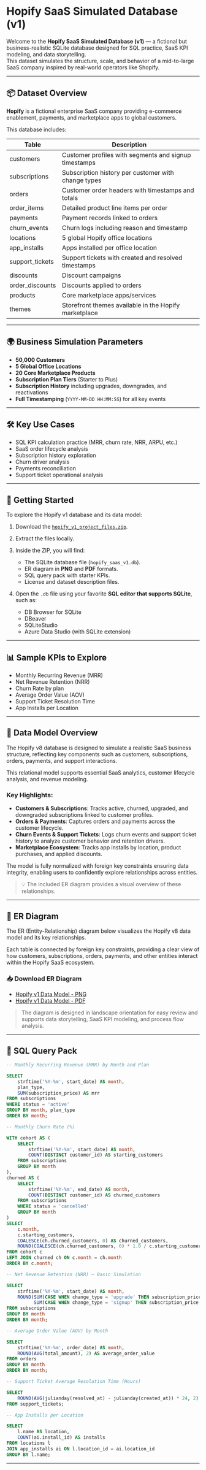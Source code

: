 # Hopify SaaS Simulated Database (v1)

Welcome to the **Hopify SaaS Simulated Database (v1)** — a fictional but business-realistic SQLite database designed for SQL practice, SaaS KPI modeling, and data storytelling.  
This dataset simulates the structure, scale, and behavior of a mid-to-large SaaS company inspired by real-world operators like Shopify.

---

## 📦 Dataset Overview

**Hopify** is a fictional enterprise SaaS company providing e-commerce enablement, payments, and marketplace apps to global customers.

This database includes:

| Table                 | Description                                             |
|-----------------------|---------------------------------------------------------|
| customers             | Customer profiles with segments and signup timestamps  |
| subscriptions         | Subscription history per customer with change types    |
| orders                | Customer order headers with timestamps and totals      |
| order_items           | Detailed product line items per order                  |
| payments              | Payment records linked to orders                       |
| churn_events          | Churn logs including reason and timestamp              |
| locations             | 5 global Hopify office locations                       |
| app_installs          | Apps installed per office location                     |
| support_tickets       | Support tickets with created and resolved timestamps   |
| discounts             | Discount campaigns                                     |
| order_discounts       | Discounts applied to orders                            |
| products              | Core marketplace apps/services                         |
| themes                | Storefront themes available in the Hopify marketplace  |

---

## 🌍 Business Simulation Parameters

- **50,000 Customers**
- **5 Global Office Locations**
- **20 Core Marketplace Products**
- **Subscription Plan Tiers** (Starter to Plus)
- **Subscription History** including upgrades, downgrades, and reactivations
- **Full Timestamping** (`YYYY-MM-DD HH:MM:SS`) for all key events

---

## 🛠 Key Use Cases

- SQL KPI calculation practice (MRR, churn rate, NRR, ARPU, etc.)
- SaaS order lifecycle analysis
- Subscription history exploration
- Churn driver analysis
- Payments reconciliation
- Support ticket operational analysis

---

## 🚀 Getting Started

To explore the Hopify v1 database and its data model:

1. Download the [`hopify_v1_project_files.zip`](https://github.com/jherman9987/hopify_db_v1/blob/main/hopify_saas_dataset.zip).
2. Extract the files locally.
3. Inside the ZIP, you will find:
   - The SQLite database file (`hopify_saas_v1.db`).
   - ER diagram in **PNG** and **PDF** formats.
   - SQL query pack with starter KPIs.
   - License and dataset description files.

4. Open the `.db` file using your favorite **SQL editor that supports SQLite**, such as:
   - DB Browser for SQLite
   - DBeaver
   - SQLiteStudio
   - Azure Data Studio (with SQLite extension)

---

## 📊 Sample KPIs to Explore

- Monthly Recurring Revenue (MRR)
- Net Revenue Retention (NRR)
- Churn Rate by plan
- Average Order Value (AOV)
- Support Ticket Resolution Time
- App Installs per Location

---
## 🔗 Data Model Overview

The Hopify v8 database is designed to simulate a realistic SaaS business structure, reflecting key components such as customers, subscriptions, orders, payments, and support interactions.

This relational model supports essential SaaS analytics, customer lifecycle analysis, and revenue modeling.

### Key Highlights:
- **Customers & Subscriptions**: Tracks active, churned, upgraded, and downgraded subscriptions linked to customer profiles.
- **Orders & Payments**: Captures orders and payments across the customer lifecycle.
- **Churn Events & Support Tickets**: Logs churn events and support ticket history to analyze customer behavior and retention drivers.
- **Marketplace Ecosystem**: Tracks app installs by location, product purchases, and applied discounts.

The model is fully normalized with foreign key constraints ensuring data integrity, enabling users to confidently explore relationships across entities.

> 💡 The included ER diagram provides a visual overview of these relationships.

---

## 🧩 ER Diagram

The ER (Entity-Relationship) diagram below visualizes the Hopify v8 data model and its key relationships.

Each table is connected by foreign key constraints, providing a clear view of how customers, subscriptions, orders, payments, and other entities interact within the Hopify SaaS ecosystem.

### 📥 Download ER Diagram
- [Hopify v1 Data Model - PNG](https://github.com/jherman9987/hopify_db_v1/blob/main/hopify_v1_model_diagram.png)
- [Hopify v1 Data Model - PDF](https://github.com/jherman9987/hopify_db_v1/blob/main/hopify_v1_model_diagram.pdf)

> The diagram is designed in landscape orientation for easy review and supports data storytelling, SaaS KPI modeling, and process flow analysis.


---

## 📄 SQL Query Pack

```sql
-- Monthly Recurring Revenue (MRR) by Month and Plan

SELECT 
    strftime('%Y-%m', start_date) AS month,
    plan_type,
    SUM(subscription_price) AS mrr
FROM subscriptions
WHERE status = 'active'
GROUP BY month, plan_type
ORDER BY month;
```

```sql
-- Monthly Churn Rate (%)

WITH cohort AS (
    SELECT 
        strftime('%Y-%m', start_date) AS month,
        COUNT(DISTINCT customer_id) AS starting_customers
    FROM subscriptions
    GROUP BY month
),
churned AS (
    SELECT 
        strftime('%Y-%m', end_date) AS month,
        COUNT(DISTINCT customer_id) AS churned_customers
    FROM subscriptions
    WHERE status = 'cancelled'
    GROUP BY month
)
SELECT
    c.month,
    c.starting_customers,
    COALESCE(ch.churned_customers, 0) AS churned_customers,
    ROUND(COALESCE(ch.churned_customers, 0) * 1.0 / c.starting_customers * 100, 2) AS churn_rate_percent
FROM cohort c
LEFT JOIN churned ch ON c.month = ch.month
ORDER BY c.month;
```

```sql
-- Net Revenue Retention (NRR) — Basic Simulation

SELECT 
    strftime('%Y-%m', start_date) AS month,
    ROUND(SUM(CASE WHEN change_type = 'upgrade' THEN subscription_price ELSE 0 END) * 1.0 /
          SUM(CASE WHEN change_type = 'signup' THEN subscription_price ELSE 0 END) * 100, 2) AS nrr_percent
FROM subscriptions
GROUP BY month
ORDER BY month;
```

```sql
-- Average Order Value (AOV) by Month

SELECT
    strftime('%Y-%m', order_date) AS month,
    ROUND(AVG(total_amount), 2) AS average_order_value
FROM orders
GROUP BY month
ORDER BY month;
```

```sql
-- Support Ticket Average Resolution Time (Hours)

SELECT
    ROUND(AVG(julianday(resolved_at) - julianday(created_at)) * 24, 2) AS avg_resolution_hours
FROM support_tickets;
```

```sql
-- App Installs per Location

SELECT 
    l.name AS location,
    COUNT(ai.install_id) AS installs
FROM locations l
JOIN app_installs ai ON l.location_id = ai.location_id
GROUP BY l.name;
```
---



